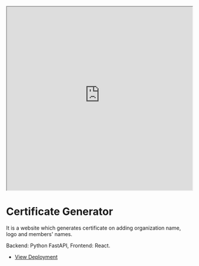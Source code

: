<iframe src="https://cg-rohankaran.herokuapp.com" title="description" width="100%" height="500rem"></iframe>

# Certificate Generator
It is a website which generates certificate on adding organization name, logo and members' names. 

Backend: Python FastAPI, Frontend: React. 
<br/>
- <a href='https://cg-rohankaran.herokuapp.com'>View Deployment</a>

